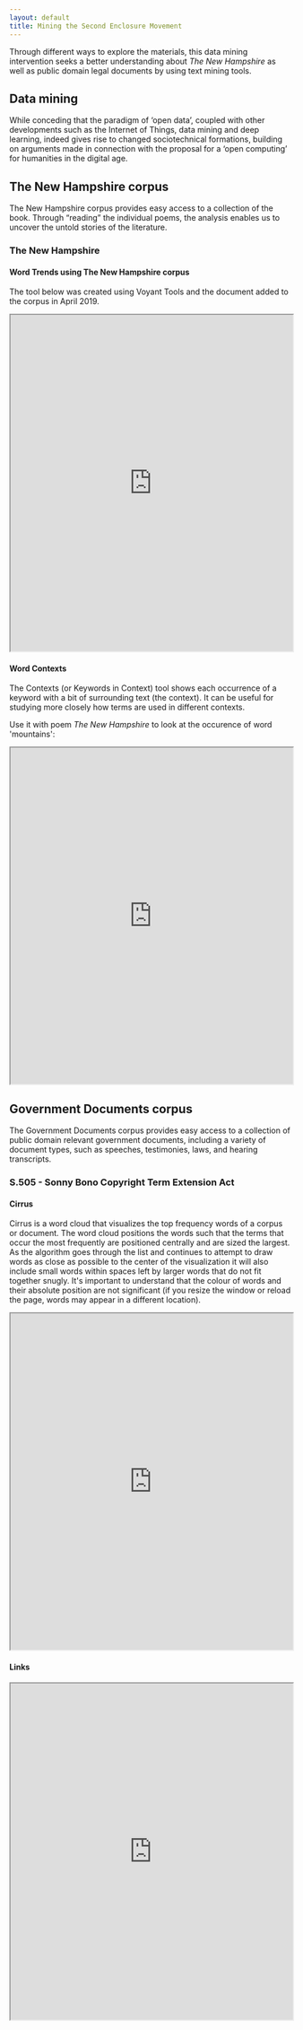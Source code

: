 ```yaml
---
layout: default
title: Mining the Second Enclosure Movement
---
```


Through different ways to explore the materials, this data mining intervention seeks a better understanding about *The New Hampshire* as well as public domain legal documents by using text mining tools. 

## **Data mining**

While conceding that the paradigm of ‘open data’, coupled with other developments such as the Internet of Things, data mining and deep learning, indeed gives rise to changed sociotechnical formations, building on arguments made in connection with the proposal for a ‘open computing’ for humanities in the digital age.

## **The New Hampshire corpus**
The New Hampshire corpus provides easy access to a collection of the book. Through “reading” the individual poems, the analysis enables us to uncover the untold stories of the literature. 

### **The New Hampshire**
#### Word Trends using The New Hampshire corpus

The tool below was created using Voyant Tools and the document added to the corpus in April 2019.
<iframe src='https://voyant-tools.org/tool/Trends/?corpus=f404ffaa01c94901f820cf22f0f7eaeb'
    style='width: 100%; height: 600px'></iframe>

#### Word Contexts

The Contexts (or Keywords in Context) tool shows each occurrence of a keyword with a bit of surrounding text (the context). It can be useful for studying more closely how terms are used in different contexts.

Use it with poem *The New Hampshire* to look at the occurence of word 'mountains':

<iframe src='https://voyant-tools.org/?corpus=f404ffaa01c94901f820cf22f0f7eaeb&query=mountains&docIndex=0&view=Contexts'
    style='width: 100%; height: 600px'></iframe>

## **Government Documents corpus**
The Government Documents corpus provides easy access to a collection of public domain relevant government documents, including a variety of document types, such as speeches, testimonies, laws, and hearing transcripts.

### **S.505 - Sonny Bono Copyright Term Extension Act**

#### Cirrus
Cirrus is a word cloud that visualizes the top frequency words of a corpus or document. The word cloud positions the words such that the terms that occur the most frequently are positioned centrally and are sized the largest. As the algorithm goes through the list and continues to attempt to draw words as close as possible to the center of the visualization it will also include small words within spaces left by larger words that do not fit together snugly. It's important to understand that the colour of words and their absolute position are not significant (if you resize the window or reload the page, words may appear in a different location).

<iframe src='https://voyant-tools.org/?corpus=915af298b348043b995335cc5d61b299&view=Cirrus'
    style='width: 100%; height: 600px'></iframe>

#### Links

<iframe src='https://voyant-tools.org/?corpus=915af298b348043b995335cc5d61b299&query=copyright&query=inserting&query=title&mode=corpus&view=CollocatesGraph'
    style='width: 100%; height: 600px'></iframe>


